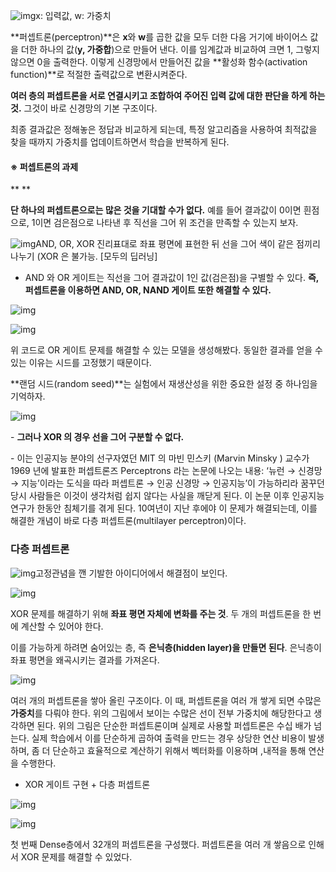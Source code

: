 
![img](assets/%EC%8B%A0%EA%B2%BD%EB%A7%9D/img.jpg)x: 입력값, w: 가중치



**퍼셉트론(perceptron)**은 **x**와 **w**를 곱한 값을 모두 더한 다음 거기에 바이어스 값을 더한 하나의 값(**y, 가중합**)으로 만들어 낸다. 이를 임계값과 비교하여 크면 1, 그렇지 않으면 0을 출력한다. 이렇게 신경망에서 만들어진 값을 **활성화 함수(activation function)**로 적절한 출력값으로 변환시켜준다.



**여러 층의 퍼셉트론을 서로 연결시키고 조합하여 주어진 입력 값에 대한 판단을 하게 하는 것.**
그것이 바로 신경망의 기본 구조이다.



최종 결과값은 정해놓은 정답과 비교하게 되는데, 특정 알고리즘을 사용하여 최적값을 찾을 때까지 가중치를 업데이트하면서 학습을 반복하게 된다.





#### **※ 퍼셉트론의 과제**

**
**

**단 하나의 퍼셉트론으로는 많은 것을 기대할 수가 없다.** 예를 들어 ﻿결과값이 0이면 흰점으로, 1이면 검은점으로 나타낸 후 직선을 그어 위 조건을 만족할 수 있는지 보자.

![img](assets/%EC%8B%A0%EA%B2%BD%EB%A7%9D/img.png)AND, OR, XOR 진리표대로 좌표 평면에 표현한 뒤 선을 그어 색이 같은 점끼리 나누기 (XOR 은 불가능. [모두의 딥러닝]



- AND 와 OR 게이트는 직선을 그어 결과값이 1인 값(검은점)을 구별할 수 있다.
  **즉, 퍼셉트론을 이용하면 AND, OR, NAND 게이트 또한 해결할 수 있다.**

![img](assets/%EC%8B%A0%EA%B2%BD%EB%A7%9D/img-16467291851191.png)

![img](assets/%EC%8B%A0%EA%B2%BD%EB%A7%9D/img-16467291851192.png)

위 코드로 OR 게이트 문제를 해결할 수 있는 모델을 생성해봤다. 동일한 결과를 얻을 수 있는 이유는 시드를 고정했기 때문이다.

**랜덤 시드(random seed)**는 실험에서 재생산성을 위한 중요한 설정 중 하나임을 기억하자.





![img](assets/%EC%8B%A0%EA%B2%BD%EB%A7%9D/img-16467291851193.png)

\- **그러나 XOR 의 경우 선을 그어 구분할 수 없다.**

\- 이는 인공지능 분야의 선구자였던 MIT 의 마빈 민스키 (Marvin Minsky ) 교수가 1969 년에 발표한 퍼셉트론즈 Perceptrons 라는 논문에 나오는 내용: ‘뉴런 → 신경망 → 지능’이라는 도식을 따라 퍼셉트론 → 인공 신경망 →
인공지능’이 가능하리라 꿈꾸던 당시 사람들은 이것이 생각처럼 쉽지 않다는 사실을 깨닫게 된다. 이 논문 이후 인공지능 연구가 한동안 침체기를 겪게 된다. 10여년이 지난 후에야 이 문제가 해결되는데, 이를 해결한 개념이 바로 다층 퍼셉트론(multilayer perceptron)이다.







### **다층 퍼셉트론**



![img](assets/%EC%8B%A0%EA%B2%BD%EB%A7%9D/img-16467291851204.png)고정관념을 깬 기발한 아이디어에서 해결점이 보인다.

![img](assets/%EC%8B%A0%EA%B2%BD%EB%A7%9D/img-16467291851205.png)

XOR 문제를 해결하기 위해 **좌표 평면 자체에 변화를 주는 것**. 두 개의 퍼셉트론을 한 번에 계산할 수 있어야 한다.

이를 가능하게 하려면 숨어있는 층, 즉 **은닉층(hidden layer)을 만들면 된다**. 은닉층이 좌표 평면을 왜곡시키는 결과를 가져온다.





![img](assets/%EC%8B%A0%EA%B2%BD%EB%A7%9D/img-16467291851206.jpg)



여러 개의 퍼셉트론을 쌓아 올린 구조이다. 이 때, 퍼셉트론을 여러 개 쌓게 되면 수많은 **가중치**를 다뤄야 한다. 위의 그림에서 보이는 수많은 선이 전부 가중치에 해당한다고 생각하면 된다. 위의 그림은 단순한 퍼셉트론이며 실제로 사용할 퍼셉트론은 수십 배가 넘는다. 실제 학습에서 이를 단순하게 곱하여 출력을 만드는 경우 상당한 연산 비용이 발생하며, 좀 더 단순하고 효율적으로 계산하기 위해서 벡터화를 이용하며 ,내적을 통해 연산을 수행한다.



- XOR 게이트 구현 + 다층 퍼셉트론

![img](assets/%EC%8B%A0%EA%B2%BD%EB%A7%9D/img-16467291851207.png)

![img](assets/%EC%8B%A0%EA%B2%BD%EB%A7%9D/img-16467291851208.png)



첫 번째 Dense층에서 32개의 퍼셉트론을 구성했다. 퍼셉트론을 여러 개 쌓음으로 인해서 XOR 문제를 해결할 수 있었다.